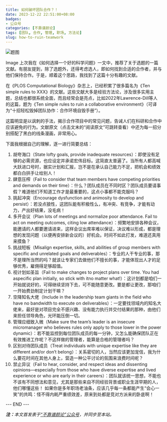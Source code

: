 ```yaml
---
title: 如何破坏团队合作？！
date: 2023-12-22 22:51:00+08:00
badges:
- 公众号
categories: [不靠谱颜论]
tags: [团队, 合作, 管理, 职场, 方法论]
slug: how-to-ruin-teamwork
---
```


<div class="p-3 text-center">
  <img class="img-fluid" src="/images/2023/1222/01.png" alt="题图" style="max-width:640px">
</div>

Image
上次我在《如何选择一个好的科学问题》一文中，推荐了关于选题的一篇文献。有朋友提到，除了选题外，还得考虑选人，即如何找到合适的合作者，并与他们保持合作。于是，顺着这个思路，我找到了这篇十分有趣的文献。

在《PLOS Computational Biology》杂志上，已经积累了很多篇名为《Ten simple rules to XXX》的文献。这些文献大多是经验方法论，涉及很多实用主题，总结也都很系统全面，而且经常会是亮点，比如2022年Lawrence-Dill等人的这篇，题为《Ten simple rules to ruin a collaborative environment》（可译为“十招轻松毁掉团队协作：合作环境自毁手册”）。

这篇明显是以讽刺的手法，揭示合作项目中的常见问题，告诫人们在科研和合作中应该避免的行为。文献原文（点击文末的“阅读原文”可跳转查看）中还为每一招分别搭配了黑白的线条漫画，非常用心。

下面我根据自己的理解，逐一进行简要总结：

1. 胡夸海口（State lofty goals, provide inadequate resources）：即使没有足够的必需资源，也应设定并承诺宏伟目标。这简直太普遍了。当所有人都高喊大跃进口号时，据实计划和汇报，岂不是在承认自己能力不足，把机会和绩效都白白拱手让给别人！
2. 肆意压榨（Fail to consider that team members have competing priorities and demands on their time）：什么？团队成员在不同时区？团队成员要请事假？难道他们不知道工作才是最重要的，这点小事都不能克服吗？
3. 挑起冲突（Encourage dysfunction and animosity to develop and persist）：若没点狼性，这团队能有积极性么，有冲突、有竞争，才能有动力，产出好结果，没毛病！
4. 多开会议（Plan lots of meetings and normalize poor attendance. Fail to act on meeting outcomes, citing low attendance）：频繁地安排各种会议，能邀请的人都要邀请进来，这样会议出席率难以保证，决议难以形成，都是理想的发现问题（以便再安排新会议的）好机会。时间不如此打发，难道还真用来摸鱼？
5. 挑战短板（Misalign expertise, skills, and abilities of group members with specific and unrelated goals and deliverables）：专业的人干专业的事，那不是理所当然的吗？就该让专家们去做他们不擅长的事，才能体现出人才的足够优秀，雇佣得足够超值。
6. 视计划如圣旨（Fail to make changes to project plans over time. You had aspecific plan initially, so stick with itno matter what!）：这计划都是咱们一开始就说好的，可得继续坚持下去，可不能随意更改。要是都让更改，那咱们一开始费劲制定计划干嘛？
7. 空降知名大佬（Include in the leadership team giants in the field who have no bandwidth to execute on deliverables）：一定要找领域内的知名大佬来，最好是对项目完全不感兴趣、没有能力执行并交付结果的那种，由他们来担任领导角色，光环能压倒一切。
8. 管理应细致入微（Make sure the team’s leader is an insecure micromanager who believes rules only apply to those lower in the power dynamic）：若不能监控到每位团队成员的每一分钟，又怎么能确保团队正在有效推进工作呢？不这样做的管理者，能算是合格的管理者吗？
9. 区别对待团队成员（Treat individuals with unique expertise like they are different and/or don’t belong）：关系密切的人，当然应该更加宠信，我为什么要花时间在其他人身上，营造一种公平讨论的氛围来浪费时间呢？
10. 禁止异议（Fail to hear, consider, and respect ideas and dissenting opinions—especially from those who have diverse expertise and lived experience or who are early in their careers）：团队就该统一思想，不能也不该有不同想法和意见，尤其是那些来自不同经验背景或职业生涯早期的人，他们哪懂这些！
如果你是多年职场老油条，应该几乎每一条都能产生“会心一笑”的共鸣：怪不得内耗严重绩效差，原来到处都是竞对方派来的卧底啊！

<div class="p-5 text-center">--- END ---</div>

<i><b>注：</b>本文首发表于[“不靠谱颜论”公众号](https://mp.weixin.qq.com/s/sczQOaZo3wtAc5bvfFuoHA)，并同步至本站。</i>
